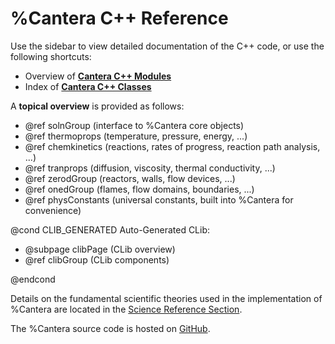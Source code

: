 # %Cantera C++ Reference

Use the sidebar to view detailed documentation of the C++ code, or use the following
shortcuts:

* Overview of [**Cantera C++ Modules**](modules.html)
* Index of [**Cantera C++ Classes**](classes.html)

A **topical overview** is provided as follows:

* @ref solnGroup (interface to %Cantera core objects)
* @ref thermoprops (temperature, pressure, energy, ...)
* @ref chemkinetics (reactions, rates of progress, reaction path analysis, ...)
* @ref tranprops (diffusion, viscosity, thermal conductivity, ...)
* @ref zerodGroup (reactors, walls, flow devices, ...)
* @ref onedGroup (flames, flow domains, boundaries, ...)
* @ref physConstants (universal constants, built into %Cantera for convenience)

@cond CLIB_GENERATED
Auto-Generated CLib:

* @subpage clibPage (CLib overview)
* @ref clibGroup (CLib components)

@endcond

Details on the fundamental scientific theories used in the implementation of %Cantera
are located in the
[Science Reference Section](../reference/index.html#science-reference).

The %Cantera source code is hosted on [GitHub](https://github.com/Cantera/cantera).
